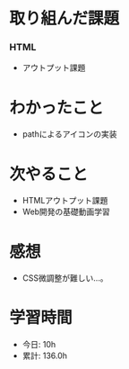 # 取り組んだ課題
### HTML
* アウトプット課題
# わかったこと
* pathによるアイコンの実装
# 次やること
* HTMLアウトプット課題
* Web開発の基礎動画学習
# 感想
* CSS微調整が難しい…。
# 学習時間
* 今日: 10h
* 累計: 136.0h

